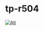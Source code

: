 # tp-r504

[![Alt](https://github.com/alcvstar/tp-r504/actions/workflows/pytest.yaml/badge.svg)](https://github.com/alcvstar/tp-r504/actions)
